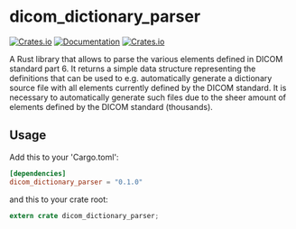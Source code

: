 # dicom_dictionary_parser

[![Crates.io](https://img.shields.io/crates/v/dicom_dictionary_parser.svg)](https://crates.io/crates/dicom_dictionary_parser)
[![Documentation](https://docs.rs/dicom_dictionary_parser/badge.svg)](https://docs.rs/dicom_dictionary_parser)
[![Crates.io](https://img.shields.io/crates/l/dicom_dictionary_parser.svg)](https://crates.io/crates/dicom_dictionary_parser)

A Rust library that allows to parse the various elements defined in DICOM standard
part 6. It returns a simple data structure representing the definitions that
can be used to e.g. automatically generate a dictionary source file with all
elements currently defined by the DICOM standard. It is necessary to
automatically generate such files due to the sheer amount of elements defined
by the DICOM standard (thousands).

## Usage

Add this to your 'Cargo.toml':

```toml
[dependencies]
dicom_dictionary_parser = "0.1.0"
```

and this to your crate root:

```rust
extern crate dicom_dictionary_parser;
```